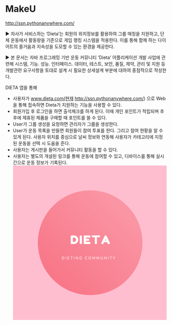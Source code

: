 # MakeU

http://ssn.pythonanywhere.com/

▶ 자사가 서비스하는 ‘Dieta’는 회원의 위치정보를 활용하여 그룹 매칭을 지원하고, 단체 운동에서 활동량을 기준으로 게임 랭킹 시스템을 적용한다. 이를 통해 함께 하는 다이어트의 즐거움과 지속성을 도모할 수 있는 환경을 제공한다.

▶ 본 문서는 자바 프로그래밍 기반 운동 커뮤니티 ‘Dieta’ 어플리케이션 개발 사업에 관련해 시스템, 기능. 성능. 인터페이스. 데이터, 테스트, 보안, 품질, 제약, 관리 및 지원 등 개발관련 요구사항을 토대로 설계 시 필요한 상세설계 부분에 대하여 중점적으로 작성한다.


DIETA 앱을 통해
- 사용자가 www.dieta.com(현재 http://ssn.pythonanywhere.com/) 으로 Web을 통해 접속하면 Dieta가 지원하는 기능을 사용할 수 있다. 
- 회원가입 후 로그인을 하면 출석체크를 하게 된다. 이때 개인 포인트가 적립되며 추후에 제휴된 제품을 구매할 때 포인트를 쓸 수 있다.
- User가 그룹 생성을 요청하면 관리자가 그룹을 생성한다.
- User가 운동 목록을 만들면 회원들이 참여 투표를 한다. 그리고 참여 현황을 알 수 있게 된다. 사용자 위치를 중심으로 날씨 정보와 연동해 사용자가 카테고리에 지정된 운동을 선택 시 도움을 준다.
- 사용자는 게시판을 들어가서 커뮤니티 활동을 할 수 있다. 
- 사용자는 별도의 개설된 링크를 통해 운동에 참여할 수 있고, 디바이스를 통해 실시간으로 운동 정보가 기록된다.
![Dietalogo](./dietalogo.png)
